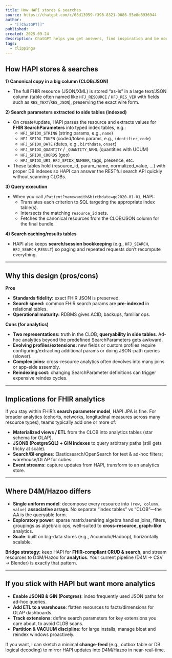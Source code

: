 ```yaml
---
title: How HAPI stores & searches
source: https://chatgpt.com/c/68d13959-f398-8321-9086-55e8d8936944
author:
  - "[[ChatGPT]]"
published:
created: 2025-09-24
description: ChatGPT helps you get answers, find inspiration and be more productive. It is free to use and easy to try. Just ask and ChatGPT can help with writing, learning, brainstorming and more.
tags:
  - clippings
---
```

## How HAPI stores & searches

**1) Canonical copy in a big column (CLOB/JSON)**

- The full FHIR resource (JSON/XML) is stored “as-is” in a large text/JSON column (table often named like `HFJ_RESOURCE` / `HFJ_RES_VER` with fields such as `RES_TEXT`/`RES_JSON`), preserving the exact wire form.

**2) Search parameters extracted to side tables (indexed)**

- On create/update, HAPI parses the resource and extracts values for **FHIR SearchParameters** into typed index tables, e.g.:
	- `HFJ_SPIDX_STRING` (string params, e.g., `name`)
	- `HFJ_SPIDX_TOKEN` (coded/token params, e.g., `identifier`, `code`)
	- `HFJ_SPIDX_DATE` (dates, e.g., `birthdate`, `onset`)
	- `HFJ_SPIDX_QUANTITY` / `_QUANTITY_NRML` (quantities with UCUM)
	- `HFJ_SPIDX_COORDS` (geo)
	- `HFJ_SPIDX_URI`, `HFJ_SPIDX_NUMBER`, tags, presence, etc.
- These tables hold (resource\_id, param\_name, normalized\_value, …) with proper DB indexes so HAPI can answer the RESTful search API quickly without scanning CLOBs.

**3) Query execution**

- When you call `/Patient?name=smith&birthdate=ge2020-01-01`, HAPI:
	- Translates each criterion to SQL targeting the appropriate index table(s).
	- Intersects the matching `resource_id` sets.
	- Fetches the canonical resources from the CLOB/JSON column for the final bundle.

**4) Search caching/results tables**

- HAPI also keeps **search/session bookkeeping** (e.g., `HFJ_SEARCH`, `HFJ_SEARCH_RESULT`) so paging and repeated requests don’t recompute everything.

---

## Why this design (pros/cons)

**Pros**

- **Standards fidelity:** exact FHIR JSON is preserved.
- **Search speed:** common FHIR search params are **pre-indexed** in relational tables.
- **Operational maturity:** RDBMS gives ACID, backups, familiar ops.

**Cons (for analytics)**

- **Two representations:** truth in the CLOB, **queryability in side tables**. Ad-hoc analytics beyond the predefined SearchParameters gets awkward.
- **Evolving profiles/extensions:** new fields or custom profiles require configuring/extracting additional params or doing JSON-path queries (slower).
- **Complex joins:** cross-resource analytics often devolves into many joins or app-side assembly.
- **Reindexing cost:** changing SearchParameter definitions can trigger expensive reindex cycles.

---

## Implications for FHIR analytics

If you stay within FHIR’s **search parameter model**, HAPI JPA is fine. For broader analytics (cohorts, networks, longitudinal measures across many resource types), teams typically add one or more of:

- **Materialized views / ETL** from the CLOB into analytics tables (star schema for OLAP).
- **JSONB (PostgreSQL) + GIN indexes** to query arbitrary paths (still gets tricky at scale).
- **Search/BI engines**: Elasticsearch/OpenSearch for text & ad-hoc filters; warehouse/OLAP for cubes.
- **Event streams**: capture updates from HAPI, transform to an analytics store.

---

## Where D4M/Hazoo differs

- **Single uniform model**: decompose every resource into `(row, column, value)` **associative arrays**. No separate “index tables” vs “CLOB”—the AA is the queryable form.
- **Exploratory power**: sparse matrix/semiring algebra handles joins, filters, groupings as algebraic ops, well-suited to **cross-resource, graph-like** analytics.
- **Scale**: built on big-data stores (e.g., Accumulo/Hadoop), horizontally scalable.

**Bridge strategy:** keep HAPI for **FHIR-compliant CRUD & search**, and stream resources to D4M/Hazoo for **analytics**. Your current pipeline (D4M → CSV → Blender) is exactly that pattern.

---

## If you stick with HAPI but want more analytics

- **Enable JSONB & GIN (Postgres)**: index frequently used JSON paths for ad-hoc queries.
- **Add ETL to a warehouse**: flatten resources to facts/dimensions for OLAP dashboards.
- **Track extensions**: define search parameters for key extensions you care about, to avoid CLOB scans.
- **Partition & VACUUM discipline**: for large installs, manage bloat and reindex windows proactively.

If you want, I can sketch a minimal **change-feed** (e.g., outbox table or DB logical decoding) to mirror HAPI updates into D4M/Hazoo in near-real-time.